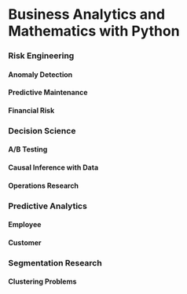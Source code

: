 # Business Analytics and Mathematics with Python

### Risk Engineering

#### Anomaly Detection
#### Predictive Maintenance
#### Financial Risk

### Decision Science

#### A/B Testing
#### Causal Inference with Data
#### Operations Research

### Predictive Analytics

#### Employee
#### Customer

### Segmentation Research

#### Clustering Problems
